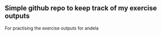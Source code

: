 ## Simple github repo to keep track of my exercise outputs


For practising the exercise outputs for andela